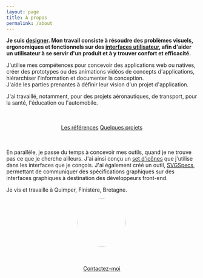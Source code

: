 ```yaml
---
layout: page
title: À propos 
permalink: /about
---
```


**Je suis <u>designer</u>. Mon travail consiste à résoudre des problèmes visuels, ergonomiques et fonctionnels sur des <u>interfaces utilisateur</u>, afin d'aider un utilisateur à se servir d'un produit et à y trouver confort et efficacité.**

J'utilise mes compétences pour concevoir des applications web ou natives, créer des prototypes ou des animations vidéos de concepts d'applications, hiérarchiser l'information et documenter la conception.<br/>
J'aide les parties prenantes à définir leur vision d'un projet d'application.

J'ai travaillé, notamment, pour des projets aéronautiques, de transport, pour la santé, l'éducation ou l'automobile.

<div style="width:100%; text-align:center; margin:3rem 0;">
<a type="button" class="btn btn-outline-primary" href="/references">Les références</a>
<a type="button" class="btn btn-outline-primary" href="/projets">Quelques projets</a>
</div>

En parallèle, je passe du temps à concevoir mes outils, quand je ne trouve pas ce que je cherche ailleurs. J'ai ainsi conçu un [set d'icônes](http://platform.thomasguesnon.net/pajeweic/) que j'utilise dans les interfaces que je conçois. J'ai également créé un outil, [SVGSpecs](https://framagit.org/patjennings/svg-specifications "SVG Speccs"), permettant de communiquer des spécifications graphiques sur des interfaces graphiques à destination des développeurs front-end.

Je vis et travaille à Quimper, Finistère, Bretagne.

<img src="/assets/images/profile-pic-2020.jpg" style="width: 128px; margin: 0 auto 3rem auto; display: block; border-radius: 96px;"/>

<div style="width:100%; text-align:center; margin:3rem 0;">
<a type="button" class="btn btn-outline-primary" href="/contact" style="margin-right: 0;">Contactez-moi</a>
</div>

